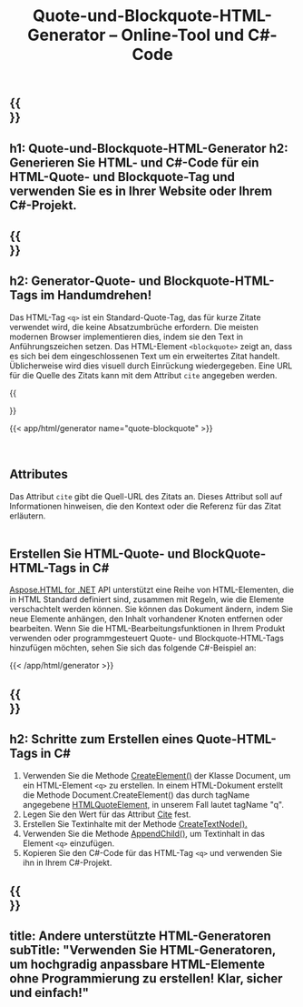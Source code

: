 ﻿---
translation: true
title: Quote-und-Blockquote-HTML-Generator – Online-Tool und C#-Code
template: /templates/_template-generators-child.md
description: Generieren Sie ein Quote & Blockquote-HTML-Tag und kopieren Sie den generierten HTML- und C#-Code auf Ihre Website oder in Ihr C#-Projekt
url: /net/generators/quote-blockquote/
platformtag: net
family: html
generator: Quote-und-Blockquote-HTML-Generator
element: Quote or Blockquote HTML tag
tag: quote-blockquote
---

{{<section banner>}}
---
h1: Quote-und-Blockquote-HTML-Generator
h2: Generieren Sie HTML- und C#-Code für ein HTML-Quote- und Blockquote-Tag und verwenden Sie es in Ihrer Website oder Ihrem C#-Projekt.
---

{{<section overview>}}
---
h2: Generator-Quote- und Blockquote-HTML-Tags im Handumdrehen!
---

Das HTML-Tag `<q>` ist ein Standard-Quote-Tag, das für kurze Zitate verwendet wird, die keine Absatzumbrüche erfordern. Die meisten modernen Browser implementieren dies, indem sie den Text in Anführungszeichen setzen. Das HTML-Element `<blockquote>` zeigt an, dass es sich bei dem eingeschlossenen Text um ein erweitertes Zitat handelt. Üblicherweise wird dies visuell durch Einrückung wiedergegeben. Eine URL für die Quelle des Zitats kann mit dem Attribut `cite` angegeben werden.


{{<section plugin>}}

{{< app/html/generator name="quote-blockquote" >}}

<br>
<h2> Attributes </h2>

Das Attribut `cite` gibt die Quell-URL des Zitats an. Dieses Attribut soll auf Informationen hinweisen, die den Kontext oder die Referenz für das Zitat erläutern.
<br><br>

<h2> Erstellen Sie HTML-Quote- und BlockQuote-HTML-Tags in C#</h2>

[Aspose.HTML for .NET](/html/{{lang.url-fragment}}net/) API unterstützt eine Reihe von HTML-Elementen, die in HTML Standard definiert sind, zusammen mit Regeln, wie die Elemente verschachtelt werden können. Sie können das Dokument ändern, indem Sie neue Elemente anhängen, den Inhalt vorhandener Knoten entfernen oder bearbeiten. Wenn Sie die HTML-Bearbeitungsfunktionen in Ihrem Produkt verwenden oder programmgesteuert Quote- und Blockquote-HTML-Tags hinzufügen möchten, sehen Sie sich das folgende C#-Beispiel an:

{{< /app/html/generator >}}

{{<section steps>}}
---
h2: Schritte zum Erstellen eines Quote-HTML-Tags in C#
---

1. Verwenden Sie die Methode [CreateElement()](https://reference.aspose.com/html/net/aspose.html.dom/document/createelement/) der Klasse Document, um ein HTML-Element `<q>` zu erstellen. In einem HTML-Dokument erstellt die Methode Document.CreateElement() das durch tagName angegebene [HTMLQuoteElement,](https://reference.aspose.com/html/net/aspose.html/htmlquoteelement/) in unserem Fall lautet tagName "q".
2. Legen Sie den Wert für das Attribut [Cite](https://reference.aspose.com/html/net/aspose.html/htmlquoteelement/cite/) fest.
2. Erstellen Sie Textinhalte mit der Methode [CreateTextNode().](https://reference.aspose.com/html/net/aspose.html.dom/document/createtextnode/)
3. Verwenden Sie die Methode [AppendChild(),](https://reference.aspose.com/html/net/aspose.html.dom/node/appendchild/) um Textinhalt in das Element `<q>` einzufügen.
4. Kopieren Sie den C#-Code für das HTML-Tag `<q>` und verwenden Sie ihn in Ihrem C#-Projekt.

{{<section other-generators>}}
---
title: Andere unterstützte HTML-Generatoren
subTitle: "Verwenden Sie HTML-Generatoren, um hochgradig anpassbare HTML-Elemente ohne Programmierung zu erstellen! Klar, sicher und einfach!"
---